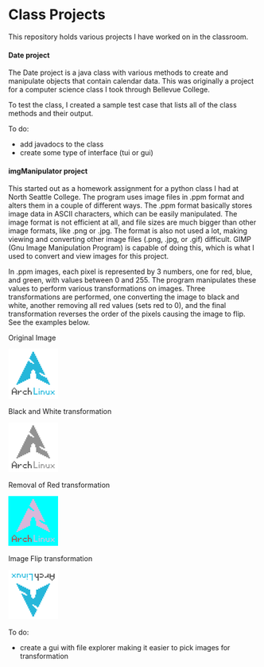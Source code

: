 # Class Projects

This repository holds various projects I have worked on in the classroom.

#### Date project
The Date project is a java class with various methods to create and manipulate objects that contain calendar data. This was originally a project for a computer science class I took through Bellevue College.

To test the class, I created a  sample test case that lists all of the class methods and their output.

To do:
* add javadocs to the class
* create some type of interface (tui or gui)

#### imgManipulator project
This started out as a homework assignment for a python class I had at North Seattle College. The program uses image files in .ppm format and alters them in a couple of different ways. The .ppm format basically stores image data in ASCII characters, which can be easily manipulated. The image format is not efficient at all, and file sizes are much bigger than other image formats, like .png or .jpg. The format is also not used a lot, making viewing and converting other image files (.png, .jpg, or .gif) difficult. GIMP (Gnu Image Manipulation Program) is capable of doing this, which is what I used to convert and view images for this project.

In .ppm images, each pixel is represented by 3 numbers, one for red, blue, and green, with values between 0 and 255. The program manipulates these values to perform various transformations on images. Three transformations are performed, one converting the image to black and white, another removing all red values (sets red to 0), and the final transformation reverses the order of the pixels causing the image to flip. See the examples below.

Original Image

![image](https://raw.githubusercontent.com/joseph-sayler/class_projects/master/imgManipulator/examples/logo.png)


Black and White transformation

![image](https://raw.githubusercontent.com/joseph-sayler/class_projects/master/imgManipulator/examples/gr_logo.png)


Removal of Red transformation

![image](https://raw.githubusercontent.com/joseph-sayler/class_projects/master/imgManipulator/examples/nr_logo.png)


Image Flip transformation

![image](https://raw.githubusercontent.com/joseph-sayler/class_projects/master/imgManipulator/examples/fl_logo.png)


To do:
* create a gui with file explorer making it easier to pick images for transformation

